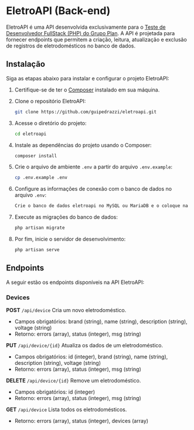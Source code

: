 # EletroAPI (Back-end)

EletroAPI é uma API desenvolvida exclusivamente para o [Teste de Desenvolvedor FullStack (PHP) do Grupo Plan](https://drive.google.com/file/d/1xY6EfiSDgJjQhrFCwiHQfL1fxTKg6S7i/view). 
A API é projetada para fornecer endpoints que permitem a criação, leitura, atualização e exclusão de registros de eletrodomésticos no banco de dados.

## Instalação

Siga as etapas abaixo para instalar e configurar o projeto EletroAPI:

1. Certifique-se de ter o [Composer](https://getcomposer.org/) instalado em sua máquina.

2. Clone o repositório EletroAPI:

   ```bash
   git clone https://github.com/guipedrazzi/eletroapi.git
   ```

3. Acesse o diretório do projeto:

   ```bash
   cd eletroapi
   ```

4. Instale as dependências do projeto usando o Composer:

   ```bash
   composer install
   ```

5. Crie o arquivo de ambiente `.env` a partir do arquivo `.env.example`:

   ```bash
   cp .env.example .env
   ```

6. Configure as informações de conexão com o banco de dados no arquivo `.env`:
    ```bash
   Crie o banco de dados eletroapi no MySQL ou MariaDB e o coloque na constante DB_DATABASE no .env
   ```

7. Execute as migrações do banco de dados:

   ```bash
   php artisan migrate
   ```

8. Por fim, inicie o servidor de desenvolvimento:

   ```bash
   php artisan serve
   ```

## Endpoints

A seguir estão os endpoints disponíveis na API EletroAPI:

### Devices
    
 **POST** `/api/device`
Cria um novo eletrodoméstico.

- Campos obrigatórios: brand (string), name (string), description (string), voltage (string)
- Retorno: errors (array), status (integer), msg (string)

 **PUT** `/api/device/{id}`
Atualiza os dados de um eletrodoméstico.

- Campos obrigatórios: id (integer), brand (string), name (string), description (string), voltage (string)
- Retorno: errors (array), status (integer), msg (string)

 **DELETE** `/api/device/{id}`
Remove um eletrodoméstico.

- Campos obrigatórios: id (integer)
- Retorno: errors (array), status (integer), msg (string)

 **GET** `/api/device`
Lista todos os eletrodomésticos.

- Retorno: errors (array), status (integer), devices (array)

